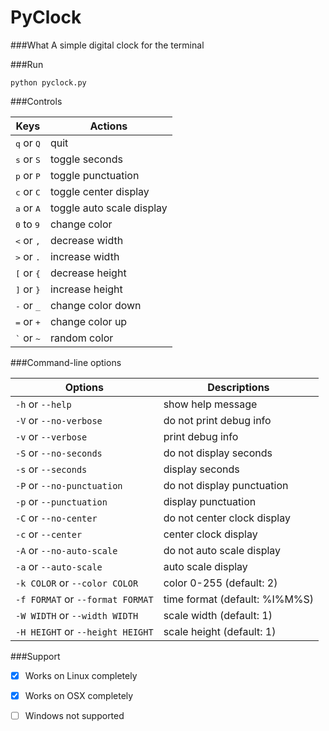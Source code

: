 # PyClock

###What
A simple digital clock for the terminal

###Run
```
python pyclock.py
```
###Controls

Keys  | Actions
----- | -------
<kbd>q</kbd> or <kbd>Q</kbd> | quit
<kbd>s</kbd> or <kbd>S</kbd> | toggle seconds
<kbd>p</kbd> or <kbd>P</kbd> | toggle punctuation
<kbd>c</kbd> or <kbd>C</kbd> | toggle center display
<kbd>a</kbd> or <kbd>A</kbd> | toggle auto scale display
<kbd>0</kbd> to <kbd>9</kbd> | change color
<kbd><</kbd> or <kbd>,</kbd> | decrease width
<kbd>></kbd> or <kbd>.</kbd> | increase width
<kbd>[</kbd> or <kbd>{</kbd> | decrease height
<kbd>]</kbd> or <kbd>}</kbd> | increase height
<kbd>-</kbd> or <kbd>_</kbd> | change color down
<kbd>=</kbd> or <kbd>+</kbd> | change color up
<kbd>`</kbd> or <kbd>~</kbd> | random color


###Command-line options

Options | Descriptions
------- | ------------
`-h` or `--help` | show help message
`-V` or `--no-verbose` | do not print debug info
`-v` or `--verbose` | print debug info
`-S` or `--no-seconds` | do not display seconds
`-s` or `--seconds` | display seconds
`-P` or `--no-punctuation` | do not display punctuation
`-p` or `--punctuation` | display punctuation
`-C` or `--no-center` | do not center clock display
`-c` or `--center` | center clock display
`-A` or `--no-auto-scale` | do not auto scale display
`-a` or `--auto-scale` | auto scale display
`-k COLOR` or `--color COLOR` | color 0-255 (default: 2)
`-f FORMAT` or `--format FORMAT` | time format (default: %I%M%S)
`-W WIDTH` or `--width WIDTH` | scale width (default: 1)
`-H HEIGHT` or `--height HEIGHT` | scale height (default: 1)

###Support

- [x] Works on Linux completely

- [x] Works on OSX completely

- [ ] Windows not supported
